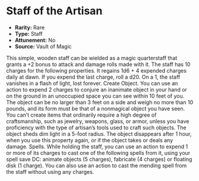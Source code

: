 # Staff of the Artisan

- **Rarity:** Rare
- **Type:** Staff
- **Attunement:** No
- **Source:** Vault of Magic

This simple, wooden staff can be wielded as a magic quarterstaff that grants a +2 bonus to attack and damage rolls made with it. The staff has 10 charges for the following properties. It regains 1d6 + 4 expended charges daily at dawn. If you expend the last charge, roll a d20. On a 1, the staff vanishes in a flash of light, lost forever. Create Object. You can use an action to expend 2 charges to conjure an inanimate object in your hand or on the ground in an unoccupied space you can see within 10 feet of you. The object can be no larger than 3 feet on a side and weigh no more than 10 pounds, and its form must be that of a nonmagical object you have seen. You can’t create items that ordinarily require a high degree of craftsmanship, such as jewelry, weapons, glass, or armor, unless you have proficiency with the type of artisan’s tools used to craft such objects. The object sheds dim light in a 5-foot radius. The object disappears after 1 hour, when you use this property again, or if the object takes or deals any damage. Spells. While holding the staff, you can use an action to expend 1 or more of its charges to cast one of the following spells from it, using your spell save DC: animate objects (5 charges), fabricate (4 charges) or floating disk (1 charge). You can also use an action to cast the mending spell from the staff without using any charges.
